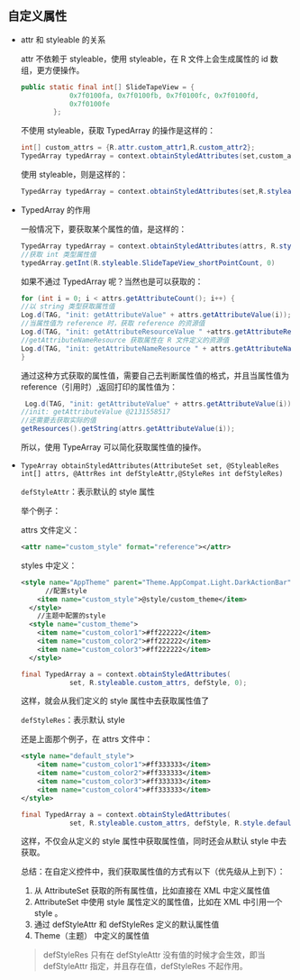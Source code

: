 ## 自定义属性



* attr 和 styleable 的关系

  attr 不依赖于 styleable，使用 styleable，在 R 文件上会生成属性的 id 数组，更方便操作。

  ``` java
  public static final int[] SlideTapeView = {
              0x7f0100fa, 0x7f0100fb, 0x7f0100fc, 0x7f0100fd,
              0x7f0100fe
          };
  ```

  不使用 styleable，获取 TypedArray 的操作是这样的：

  ``` java
  int[] custom_attrs = {R.attr.custom_attr1,R.custom_attr2};
  TypedArray typedArray = context.obtainStyledAttributes(set,custom_attrs);
  ```

  使用 styleable，则是这样的：

  ``` java
  TypedArray typedArray = context.obtainStyledAttributes(set,R.styleable.custom_attrs);
  ```

* TypedArray 的作用

  一般情况下，要获取某个属性的值，是这样的：

  ``` java
  TypedArray typedArray = context.obtainStyledAttributes(attrs, R.styleable.SlideTapeView, 0, 0);
  //获取 int 类型属性值
  typedArray.getInt(R.styleable.SlideTapeView_shortPointCount, 0)
  ```

  如果不通过 TypedArray 呢？当然也是可以获取的：

  ``` java
  for (int i = 0; i < attrs.getAttributeCount(); i++) {
  //以 string 类型获取属性值
  Log.d(TAG, "init: getAttributeValue" + attrs.getAttributeValue(i));
  //当属性值为 reference 时，获取 reference 的资源值
  Log.d(TAG, "init: getAttributeResourceValue " +attrs.getAttributeResourceValue(i,0));
  //getAttributeNameResource 获取属性在 R 文件定义的资源值
  Log.d(TAG, "init: getAttributeNameResource " + attrs.getAttributeNameResource(i));
  }
  ```

  通过这种方式获取的属性值，需要自己去判断属性值的格式，并且当属性值为 reference（引用时）,返回打印的属性值为：

  ``` java
   Log.d(TAG, "init: getAttributeValue" + attrs.getAttributeValue(i));
  //init: getAttributeValue @2131558517
  //还需要去获取实际的值
  getResources().getString(attrs.getAttributeValue(i));
  ```

  所以，使用 TypeArray 可以简化获取属性值的操作。

* `TypeArray obtainStyledAttributes(AttributeSet set, @StyleableRes int[] attrs, @AttrRes int defStyleAttr,@StyleRes int defStyleRes)`

  `defStyleAttr`：表示默认的 style 属性

  举个例子：

  attrs 文件定义：

  ``` xml
  <attr name="custom_style" format="reference"></attr>
  ```

  styles 中定义：

  ``` xml
  <style name="AppTheme" parent="Theme.AppCompat.Light.DarkActionBar">
        //配置style
      <item name="custom_style">@style/custom_theme</item>
    </style>
      //主题中配置的style
    <style name="custom_theme">
      <item name="custom_color1">#ff222222</item>
      <item name="custom_color2">#ff222222</item>
      <item name="custom_color3">#ff222222</item>
    </style>
  ```

  ``` java
  final TypedArray a = context.obtainStyledAttributes(
              set, R.styleable.custom_attrs, defStyle, 0);
  ```

  这样，就会从我们定义的 style 属性中去获取属性值了

  `defStyleRes`：表示默认 style

  还是上面那个例子，在 attrs 文件中：

  ``` xml
  <style name="default_style">
      <item name="custom_color1">#ff333333</item>
      <item name="custom_color2">#ff333333</item>
      <item name="custom_color3">#ff333333</item>
      <item name="custom_color4">#ff333333</item>
  </style>
  ```

  ``` java
  final TypedArray a = context.obtainStyledAttributes(
              set, R.styleable.custom_attrs, defStyle, R.style.default_style);
  ```

  这样，不仅会从定义的 style 属性中获取属性值，同时还会从默认 style 中去获取。

  总结：在自定义控件中，我们获取属性值的方式有以下（优先级从上到下）：

  1. 从 AttributeSet 获取的所有属性值，比如直接在 XML 中定义属性值
  2. AttributeSet 中使用 style 属性定义的属性值，比如在 XML 中引用一个 style 。
  3. 通过 defStyleAttr 和 defStyleRes 定义的默认属性值
  4. Theme（主题） 中定义的属性值

  > defStyleRes 只有在 defStyleAttr 没有值的时候才会生效，即当 defStyleAttr 指定，并且存在值，defStyleRes 不起作用。